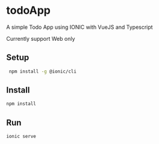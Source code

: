 # todoApp

A simple Todo App using IONIC with VueJS and Typescript

Currently support Web only

## Setup

```bash
 npm install -g @ionic/cli
```

## Install

```bash
npm install
```

## Run

```bash
ionic serve
```